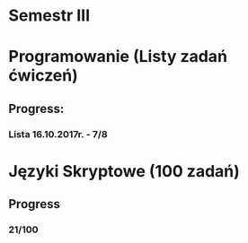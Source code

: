 # Semestr III
# Programowanie (Listy zadań ćwiczeń)
## Progress:
### Lista 16.10.2017r. - 7/8
# Języki Skryptowe (100 zadań)
## Progress
### 21/100
